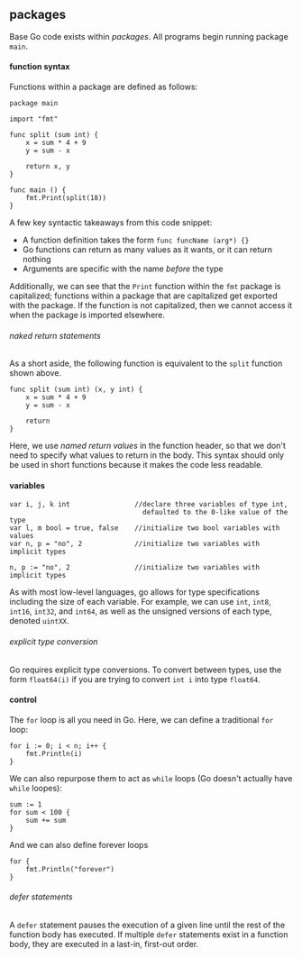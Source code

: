 ## packages
Base Go code exists within *packages*. All programs begin running package `main`. 

#### function syntax
Functions within a package are defined as follows:
```
package main

import "fmt"

func split (sum int) {
	x = sum * 4 + 9
	y = sum - x

	return x, y
}

func main () {
	fmt.Print(split(18))
}
```

A few key syntactic takeaways from this code snippet:
- A function definition takes the form `func funcName (arg*) {}`
- Go functions can return as many values as it wants, or it can return nothing
- Arguments are specific with the name *before* the type

Additionally, we can see that the `Print` function within the `fmt` package is capitalized; functions within a package that are capitalized get exported with the package. If the function is not capitalized, then we cannot access it when the package is imported elsewhere.

###### naked return statements
As a short aside, the following function is equivalent to the `split` function shown above.
```
func split (sum int) (x, y int) {
	x = sum * 4 + 9
	y = sum - x

	return
}
```

Here, we use *named return values* in the function header, so that we don't need to specify what values to return in the body. This syntax should only be used in short functions because it makes the code less readable.

#### variables
```
var i, j, k int                //declare three variables of type int, 
								 defaulted to the 0-like value of the type
var l, m bool = true, false    //initialize two bool variables with values
var n, p = "no", 2             //initialize two variables with implicit types

n, p := "no", 2                //initialize two variables with implicit types
```

As with most low-level languages, go allows for type specifications including the size of each variable. For example, we can use `int`, `int8`, `int16`, `int32`, and `int64`, as well as the unsigned versions of each type, denoted `uintXX`.

###### explicit type conversion
Go requires explicit type conversions. To convert between types, use the form `float64(i)` if you are trying to convert `int i` into type `float64`.

#### control
The `for` loop is all you need in Go. Here, we can define a traditional `for` loop:
```
for i := 0; i < n; i++ {
	fmt.Println(i)
}
```

We can also repurpose them to act as `while` loops (Go doesn't actually have `while` loopes):
```
sum := 1
for sum < 100 {
	sum += sum
}
```

And we can also define forever loops
```
for {
	fmt.Println("forever")
}
```

###### defer statements
A `defer` statement pauses the execution of a given line until the rest of the function body has executed. If multiple `defer` statements exist in a function body, they are executed in a last-in, first-out order.
